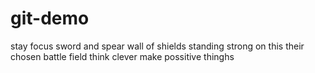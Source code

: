 # git-demo
stay focus
sword and spear
wall of shields
standing strong
on this their chosen battle field
think clever
make possitive thinghs
